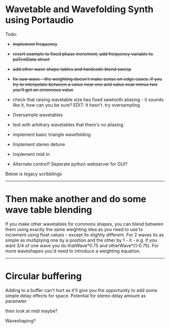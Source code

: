 # Wavetable and Wavefolding Synth using Portaudio



Todo: 

- ~~Implement frequency~~
- ~~revert example to fixed phase increment, add frequency variable to paTestData struct~~
- ~~add other wave shape tables and hardcode blend sweep~~
- ~~fix saw wave - the weighting doesn't make sense on edge cases. if you try to interpolate between a value near one and value near minus two you'll get an erroneous value~~
- check that raising wavetable size has fixed sawtooth aliasing - it sounds like it, how can you be sure? EDIT: It hasn't. try oversampling


- Oversample wavetables
- test with arbitrary wavetables that there's no aliasing.
- implement basic triangle wavefolding
- Implement stereo detune
- Implement midi in
- Alternate control? Seperate python webserver for GUI?


Below is legacy scribblings
_________
# Then make another and do some wave table blending
If you make other wavetables for commons shapes, you can blend between them using exactly the same weighting idea as you need to use to increment using float values - except its slightly different. For 2 waves its as simple as multiplying one by a position and the other by 1 - it - e.g. if you want 3/4 of one wave you do thatWave\*0.75 and otherWave\*(1-0.75). For more waveshapes you'd need to introduce a weighting equation.


___
# Circular buffering

Adding to a buffer can't hurt as it'll give you the opportunity to add some simple delay effects for space. Potential for stereo delay amount as parameter


then look at midi maybe?

Waveshaping?
